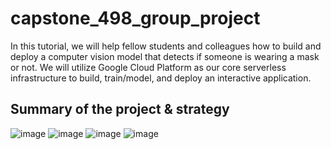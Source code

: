 # capstone_498_group_project

In this tutorial, we will help fellow students and colleagues how to build and deploy a computer vision model that detects if someone is wearing a mask or not. We will utilize Google Cloud Platform as our core serverless infrastructure to build, train/model, and deploy an interactive application.

## Summary of the project & strategy

![image](https://user-images.githubusercontent.com/16366387/120933069-530dfe80-c6ad-11eb-8e74-93a5939797fb.png)
![image](https://user-images.githubusercontent.com/16366387/120933089-64570b00-c6ad-11eb-809d-687cc4bbced1.png)
![image](https://user-images.githubusercontent.com/16366387/120933094-6a4cec00-c6ad-11eb-939b-15b17e63a83c.png)
![image](https://user-images.githubusercontent.com/16366387/120933104-720c9080-c6ad-11eb-8a63-e992b2072dbc.png)

